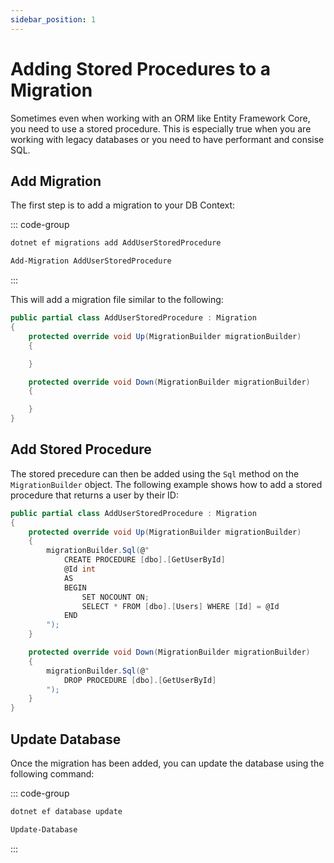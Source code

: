 ```yaml
---
sidebar_position: 1
---
```


# Adding Stored Procedures to a Migration

Sometimes even when working with an ORM like Entity Framework Core, you need to use a stored procedure. This is especially true when you are working with legacy databases or you need to have performant and consise SQL. 

## Add Migration

The first step is to add a migration to your DB Context:

::: code-group

```bash [dotnet CLI]
dotnet ef migrations add AddUserStoredProcedure
```


```bash [Package Manager Console]
Add-Migration AddUserStoredProcedure
```

:::

This will add a migration file similar to the following:

```csharp
public partial class AddUserStoredProcedure : Migration
{
    protected override void Up(MigrationBuilder migrationBuilder)
    {

    }

    protected override void Down(MigrationBuilder migrationBuilder)
    {

    }
}
```

## Add Stored Procedure

The stored precedure can then be added using the `Sql` method on the `MigrationBuilder` object. The following example shows how to add a stored procedure that returns a user by their ID:

```csharp
public partial class AddUserStoredProcedure : Migration
{
    protected override void Up(MigrationBuilder migrationBuilder)
    {
        migrationBuilder.Sql(@"
            CREATE PROCEDURE [dbo].[GetUserById]
            @Id int
            AS
            BEGIN
                SET NOCOUNT ON;
                SELECT * FROM [dbo].[Users] WHERE [Id] = @Id
            END
        ");
    }

    protected override void Down(MigrationBuilder migrationBuilder)
    {
        migrationBuilder.Sql(@"
            DROP PROCEDURE [dbo].[GetUserById]
        ");
    }
}
```

## Update Database

Once the migration has been added, you can update the database using the following command:

::: code-group

```bash [dotnet CLI]
dotnet ef database update
```

```bash [Package Manager Console]
Update-Database
```

:::